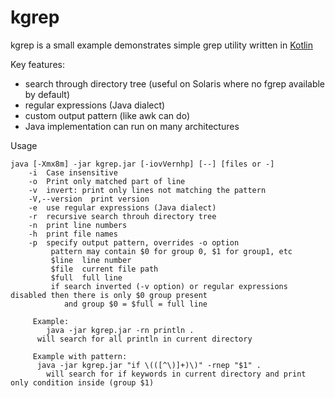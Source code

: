 # kgrep

kgrep is a small example demonstrates simple grep utility written in [Kotlin](http://kotlinlang.org)

Key features:
- search through directory tree (useful on Solaris where no fgrep available by default)
- regular expressions (Java dialect)
- custom output pattern (like awk can do)
- Java implementation can run on many architectures

Usage

```
java [-Xmx8m] -jar kgrep.jar [-iovVernhp] [--] [files or -]
    -i  Case insensitive
    -o  Print only matched part of line
    -v  invert: print only lines not matching the pattern
    -V,--version  print version
    -e  use regular expressions (Java dialect)
    -r  recursive search throuh directory tree
    -n  print line numbers
    -h  print file names
    -p  specify output pattern, overrides -o option
         pattern may contain $0 for group 0, $1 for group1, etc
         $line  line number
         $file  current file path
         $full  full line
         if search inverted (-v option) or regular expressions disabled then there is only $0 group present
            and group $0 = $full = full line

     Example:
        java -jar kgrep.jar -rn println .
      will search for all println in current directory

     Example with pattern:
      java -jar kgrep.jar "if \(([^\)]+)\)" -rnep "$1" .
        will search for if keywords in current directory and print only condition inside (group $1)
```
